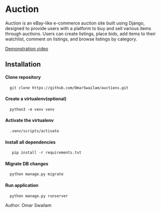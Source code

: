 # Auction

Auction is an eBay-like e-commerce auction site built using Django, designed to provide users with a platform to buy and sell various items through auctions. Users can create listings, place bids, add items to their watchlist, comment on listings, and browse listings by category.

[Demonstration video](https://youtu.be/22VuVf8xoaA?si=fr25Zbpk3n7OfPov)


## Installation

#### Clone repository
```
  git clone https://github.com/OmarSwailam/auctions.git
```

#### Create a virtualenv(optional)
```
  python3 -m venv venv
```

#### Activate the virtualenv
```
  .venv/scripts/activate
```
#### Install all dependencies
```
   pip install -r requirements.txt
```
#### Migrate DB changes
```
  python manage.py migrate
```
#### Run application
```
  python manage.py runserver
```


Author:
  Omar Swailam
